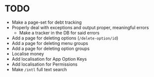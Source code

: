 # TODO

- Make a page-set for debt tracking
- Properly deal with exceptions and output proper, meaningful errors
    - Make a tracker in the DB for said errors
- Add a page for deleting options (`/delete-option/id`)
- Add a page for deleting menu groups
- Add a page for deleting option groups
- Localise money
- Add localisation for App Option Keys
- Add localisation for Permissions
- Make `/intl` full text search
